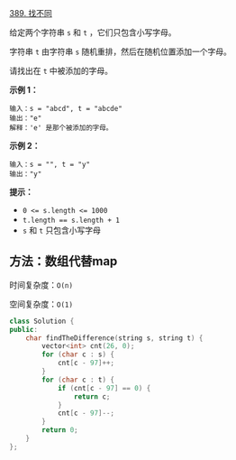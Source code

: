 [389. 找不同](https://leetcode-cn.com/problems/find-the-difference/)

给定两个字符串 `s` 和 `t` ，它们只包含小写字母。

字符串 `t` 由字符串 `s` 随机重排，然后在随机位置添加一个字母。

请找出在 `t` 中被添加的字母。

**示例 1：**

```
输入：s = "abcd", t = "abcde"
输出："e"
解释：'e' 是那个被添加的字母。
```

**示例 2：**

```
输入：s = "", t = "y"
输出："y"
```

**提示：**

- `0 <= s.length <= 1000`
- `t.length == s.length + 1`
- `s` 和 `t` 只包含小写字母

## 方法：数组代替map

时间复杂度：`O(n)`

空间复杂度：`O(1)`

```cpp
class Solution {
public:
    char findTheDifference(string s, string t) {
        vector<int> cnt(26, 0);
        for (char c : s) {
            cnt[c - 97]++;
        }
        for (char c : t) {
            if (cnt[c - 97] == 0) {
                return c;
            }
            cnt[c - 97]--;
        }
        return 0;
    }
};
```